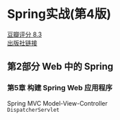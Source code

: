 # Spring实战(第4版)
[豆瓣评分 8.3](https://book.douban.com/subject/26767354/)  
[出版社链接](https://www.manning.com/books/spring-in-action-fourth-edition)  

## 第2部分 Web 中的 Spring
###  第5章 构建 Spring Web 应用程序  
Spring MVC Model-View-Controller  
`DispatcherServlet`
